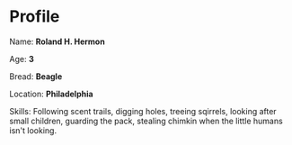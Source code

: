 # Profile

Name: **Roland H. Hermon**

Age: **3**

Bread: **Beagle**

Location: **Philadelphia**

Skills: Following scent trails, digging holes, treeing
sqirrels, looking after small children, guarding the pack,
stealing chimkin when the little humans isn't looking.
